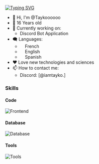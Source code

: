 [![Typing SVG](https://readme-typing-svg.demolab.com?font=Fira+Code&pause=1000&width=435&lines=Hi!+I'm+Tayko.+%E2%9C%8C%EF%B8%8F;I+am+new+to+programming!+%F0%9F%9A%80;Do+not+hesitate+to+contact+me.+)](https://git.io/typing-svg)

- 👋 Hi, I'm @Taykoooooo
- 🤵 16 Years old
- 🔭 Currently working on:
 	-  Discord Bot Application
- 🗨️ Languages: 
    - <img src="https://hatscripts.github.io/circle-flags/flags/fr.svg" width="12"> French
    - <img src="https://hatscripts.github.io/circle-flags/flags/us.svg" width="12"> English
    - <img src="https://hatscripts.github.io/circle-flags/flags/es.svg" width="12"> Spanish
- ❤️ Love new technologies and sciences
- 📫 How to contact me: 
	- Discord: [@iamtayko.]

### Skills

#### Code
![Frontend](https://skillicons.dev/icons?i=javascript,nodejs,discordjs)

#### Database
![Database](https://skillicons.dev/icons?i=mongodb)

#### Tools
![Tools](https://skillicons.dev/icons?i=vscode,github,discord,)
